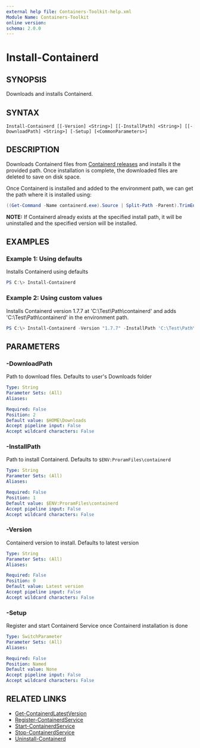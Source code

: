 ```yaml
---
external help file: Containers-Toolkit-help.xml
Module Name: Containers-Toolkit
online version:
schema: 2.0.0
---
```


# Install-Containerd

## SYNOPSIS

Downloads and installs Containerd.

## SYNTAX

```
Install-Containerd [[-Version] <String>] [[-InstallPath] <String>] [[-DownloadPath] <String>] [-Setup] [<CommonParameters>]
```

## DESCRIPTION

Downloads Containerd files from [Containerd releases](https://github.com/containerd/containerd/releases) and installs it the provided path. Once installation is complete, the downloaded files are deleted to save on disk space.

Once Containerd is installed and added to the environment path, we can get the path where it is installed using:

```PowerShell
((Get-Command -Name containerd.exe).Source | Split-Path -Parent).TrimEnd("\bin")
```

**NOTE:** If Containerd already exists at the specified install path, it will be uninstalled and the specified version will be installed.

## EXAMPLES

### Example 1: Using defaults

Installs Containerd using defaults

```powershell
PS C:\> Install-Containerd
```

### Example 2: Using custom values

Installs Containerd version 1.7.7 at 'C:\Test\Path\containerd' and adds 'C:\Test\Path\containerd' in the environment path.

```powershell
PS C:\> Install-Containerd -Version "1.7.7" -InstallPath 'C:\Test\Path\Containerd'
```

## PARAMETERS

### -DownloadPath

Path to download files. Defaults to user's Downloads folder

```yaml
Type: String
Parameter Sets: (All)
Aliases:

Required: False
Position: 2
Default value: $HOME\Downloads
Accept pipeline input: False
Accept wildcard characters: False
```

### -InstallPath

Path to install Containerd. Defaults to `$ENV:ProramFiles\containerd`

```yaml
Type: String
Parameter Sets: (All)
Aliases:

Required: False
Position: 1
Default value: $ENV:ProramFiles\containerd
Accept pipeline input: False
Accept wildcard characters: False
```

### -Version

Containerd version to install. Defaults to latest version

```yaml
Type: String
Parameter Sets: (All)
Aliases:

Required: False
Position: 0
Default value: Latest version
Accept pipeline input: False
Accept wildcard characters: False
```

### -Setup

Register and start Containerd Service once Containerd installation is done

```yaml
Type: SwitchParameter
Parameter Sets: (All)
Aliases:

Required: False
Position: Named
Default value: None
Accept pipeline input: False
Accept wildcard characters: False
```

## RELATED LINKS

- [Get-ContainerdLatestVersion](Get-ContainerdLatestVersion.md)
- [Register-ContainerdService](Register-ContainerdService.md)
- [Start-ContainerdService](Start-ContainerdService.md)
- [Stop-ContainerdService](Stop-ContainerdService.md)
- [Uninstall-Containerd](Uninstall-Containerd.md)
